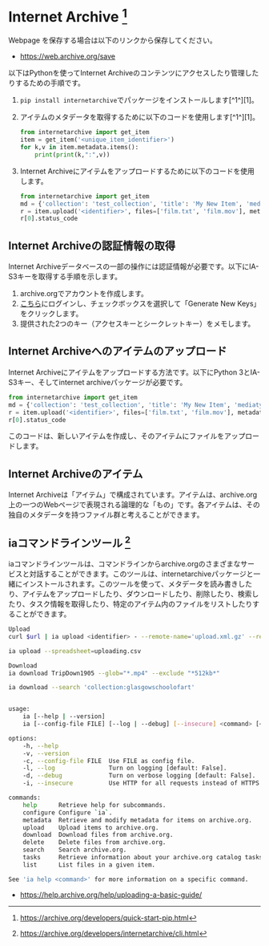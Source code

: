# Internet Archive [^1]

Webpage を保存する場合は以下のリンクから保存してください。

- https://web.archive.org/save


以下はPythonを使ってInternet Archiveのコンテンツにアクセスしたり管理したりするための手順です。
1. `pip install internetarchive`でパッケージをインストールします[^1^][1]。
1. アイテムのメタデータを取得するために以下のコードを使用します[^1^][1]。

    ```python
    from internetarchive import get_item
    item = get_item('<unique_item_identifier>')
    for k,v in item.metadata.items():
        print(print(k,":",v))
    ```

1. Internet Archiveにアイテムをアップロードするために以下のコードを使用します。

    ```python
    from internetarchive import get_item
    md = {'collection': 'test_collection', 'title': 'My New Item', 'mediatype': 'movies'}
    r = item.upload('<identifier>', files=['film.txt', 'film.mov'], metadata=md, access_key='YoUrAcCEssKey', secret_key='youRSECRETKEY')
    r[0].status_code

    ```
## Internet Archiveの認証情報の取得

Internet Archiveデータベースの一部の操作には認証情報が必要です。以下にIA-S3キーを取得する手順を示します。

1. archive.orgでアカウントを作成します。
1. [こちら](https://archive.org/account/s3.php)にログインし、チェックボックスを選択して「Generate New Keys」をクリックします。
1. 提供された2つのキー（アクセスキーとシークレットキー）をメモします。


## Internet Archiveへのアイテムのアップロード

Internet Archiveにアイテムをアップロードする方法です。以下にPython 3とIA-S3キー、そしてinternet archiveパッケージが必要です。

```python
from internetarchive import get_item
md = {'collection': 'test_collection', 'title': 'My New Item', 'mediatype': 'movies'}
r = item.upload('<identifier>', files=['film.txt', 'film.mov'], metadata=md, access_key='YoUrAcCEssKey', secret_key='youRSECRETKEY')
r[0].status_code
```
このコードは、新しいアイテムを作成し、そのアイテムにファイルをアップロードします。

## Internet Archiveのアイテム
Internet Archiveは「アイテム」で構成されています。アイテムは、archive.org上の一つのWebページで表現される論理的な「もの」です。各アイテムは、その独自のメタデータを持つファイル群と考えることができます。

## iaコマンドラインツール [^5]
iaコマンドラインツールは、コマンドラインからarchive.orgのさまざまなサービスと対話することができます。このツールは、internetarchiveパッケージと一緒にインストールされます。このツールを使って、メタデータを読み書きしたり、アイテムをアップロードしたり、ダウンロードしたり、削除したり、検索したり、タスク情報を取得したり、特定のアイテム内のファイルをリストしたりすることができます。

```sh
Upload
curl $url | ia upload <identifier> - --remote-name='upload.xml.gz' --retries 10 --metadata="title:Uploaded from stdin."

ia upload --spreadsheet=uploading.csv

Download
ia download TripDown1905 --glob="*.mp4" --exclude "*512kb*"

ia download --search 'collection:glasgowschoolofart'


usage:
    ia [--help | --version]
    ia [--config-file FILE] [--log | --debug] [--insecure] <command> [<args>]...

options:
    -h, --help
    -v, --version
    -c, --config-file FILE  Use FILE as config file.
    -l, --log               Turn on logging [default: False].
    -d, --debug             Turn on verbose logging [default: False].
    -i, --insecure          Use HTTP for all requests instead of HTTPS [default: false]

commands:
    help      Retrieve help for subcommands.
    configure Configure `ia`.
    metadata  Retrieve and modify metadata for items on archive.org.
    upload    Upload items to archive.org.
    download  Download files from archive.org.
    delete    Delete files from archive.org.
    search    Search archive.org.
    tasks     Retrieve information about your archive.org catalog tasks.
    list      List files in a given item.

See 'ia help <command>' for more information on a specific command.

```


[^1]: https://archive.org/developers/quick-start-pip.html
[^2]: https://archive.org/developers/tutorial-get-ia-credentials.html
[^3]: https://archive.org/developers/tutorial-create-item.html
[^4]: https://archive.org/developers/items.html
[^5]: https://archive.org/developers/internetarchive/cli.html
- https://help.archive.org/help/uploading-a-basic-guide/